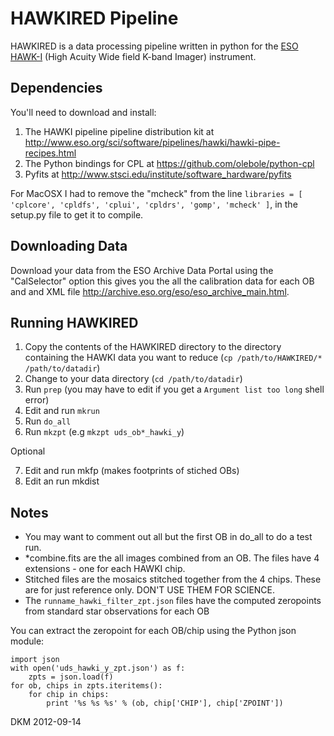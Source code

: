 HAWKIRED Pipeline
=================

HAWKIRED is a data processing pipeline written in python for the [ESO HAWK-I](http://www.eso.org/sci/facilities/paranal/instruments/hawki/) (High Acuity Wide field K-band Imager) instrument.

Dependencies
------------

You'll need to download and install:

1. The HAWKI pipeline pipeline distribution kit at <http://www.eso.org/sci/software/pipelines/hawki/hawki-pipe-recipes.html>
2. The Python bindings for CPL at <https://github.com/olebole/python-cpl>
3. Pyfits at <http://www.stsci.edu/institute/software_hardware/pyfits>

For MacOSX I had to remove the "mcheck" from the line `libraries = [ 'cplcore', 'cpldfs', 'cplui', 'cpldrs', 'gomp', 'mcheck' ]`, in the setup.py file to get it to compile.

Downloading Data
----------------

Download your data from the ESO Archive Data Portal using the "CalSelector" option this gives you the all the calibration data for each OB and and XML file <http://archive.eso.org/eso/eso_archive_main.html>.

Running HAWKIRED
----------------

1. Copy the contents of the HAWKIRED directory to the directory containing the HAWKI data you want to reduce (`cp /path/to/HAWKIRED/* /path/to/datadir`)
2. Change to your data directory (`cd /path/to/datadir`)
3. Run `prep` (you may have to edit if you get a `Argument list too long` shell error)
4. Edit and run `mkrun`
5. Run `do_all`
6. Run `mkzpt` (e.g `mkzpt uds_ob*_hawki_y`)

Optional

7. Edit and run mkfp (makes footprints of stiched OBs)
8. Edit an run mkdist

Notes
-----

- You may want to comment out all but the first OB in do_all to do a test run.
- *combine.fits are the all images combined from an OB. The files have 4 extensions - one for each HAWKI chip.
- Stitched files are the mosaics stitched together from the 4 chips. These are for just reference only. DON'T USE THEM FOR SCIENCE.
- The `runname_hawki_filter_zpt.json` files have the computed zeropoints from standard star observations for each OB

You can extract the zeropoint for each OB/chip using the Python json module:

    import json
    with open('uds_hawki_y_zpt.json') as f:
        zpts = json.load(f)
    for ob, chips in zpts.iteritems():
        for chip in chips:
            print '%s %s %s' % (ob, chip['CHIP'], chip['ZPOINT'])


DKM 2012-09-14